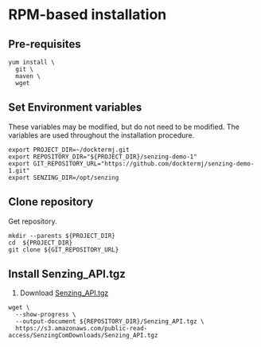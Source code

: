 # RPM-based installation


## Pre-requisites

```console
yum install \
  git \
  maven \
  wget
```

## Set Environment variables

These variables may be modified, but do not need to be modified.
The variables are used throughout the installation procedure.

```console
export PROJECT_DIR=~/docktermj.git
export REPOSITORY_DIR="${PROJECT_DIR}/senzing-demo-1"
export GIT_REPOSITORY_URL="https://github.com/docktermj/senzing-demo-1.git"
export SENZING_DIR=/opt/senzing
```

## Clone repository

Get repository.

```console
mkdir --parents ${PROJECT_DIR}
cd  ${PROJECT_DIR}
git clone ${GIT_REPOSITORY_URL}
```

## Install Senzing_API.tgz

1. Download [Senzing_API.tgz](https://s3.amazonaws.com/public-read-access/SenzingComDownloads/Senzing_API.tgz)

```console
wget \
  --show-progress \
  --output-document ${REPOSITORY_DIR}/Senzing_API.tgz \
  https://s3.amazonaws.com/public-read-access/SenzingComDownloads/Senzing_API.tgz
```

1. Create directory for Senzing.

```console
sudo mkdir ${SENZING_DIR}
```

1. Uncompress `Senzing_API.tgz` into Senzing directory.

```console
sudo tar \
  --extract \
  --verbose \
  --directory=${SENZING_DIR} \
  --file=${REPOSITORY_DIR}/Senzing_API.tgz 
```

## Run Demo

```console
cd ${REPOSITORY_DIR}
./mvnw

```